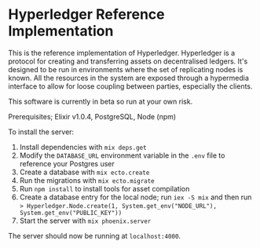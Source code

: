 # Hyperledger Reference Implementation

This is the reference implementation of Hyperledger. Hyperledger is a protocol
for creating and transferring assets on decentralised ledgers. It's designed to
be run in environments where the set of replicating nodes is known. All the
resources in the system are exposed through a hypermedia interface to allow for
loose coupling between parties, especially the clients.

This software is currently in beta so run at your own risk.

Prerequisites; Elixir v1.0.4, PostgreSQL, Node (npm)

To install the server:

1. Install dependencies with `mix deps.get`
2. Modify the `DATABASE_URL` environment variable in the `.env` file to
   reference your Postgres user
3. Create a database with `mix ecto.create`
4. Run the migrations with `mix ecto.migrate`
5. Run `npm install` to install tools for asset compilation
6. Create a database entry for the local node; run `iex -S mix` and then run
   `> Hyperledger.Node.create(1, System.get_env("NODE_URL"), System.get_env("PUBLIC_KEY"))`
7. Start the server with `mix phoenix.server`

The server should now be running at `localhost:4000`.

